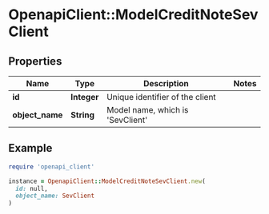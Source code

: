 # OpenapiClient::ModelCreditNoteSevClient

## Properties

| Name | Type | Description | Notes |
| ---- | ---- | ----------- | ----- |
| **id** | **Integer** | Unique identifier of the client |  |
| **object_name** | **String** | Model name, which is &#39;SevClient&#39; |  |

## Example

```ruby
require 'openapi_client'

instance = OpenapiClient::ModelCreditNoteSevClient.new(
  id: null,
  object_name: SevClient
)
```


